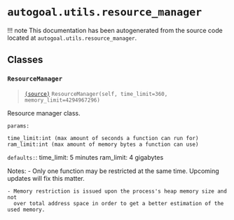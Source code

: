 # `autogoal.utils.resource_manager`

!!! note
    This documentation has been autogenerated from the source code located at `autogoal.utils.resource_manager`.

## Classes

### `ResourceManager`

> [`(source)`](https://github.com/sestevez/autogoal/blob/master/autogoal/utils/resource_manager.py#L8)
> `ResourceManager(self, time_limit=360, memory_limit=4294967296)`


Resource manager class.

`params:`

    time_limit:int (max amount of seconds a function can run for)
    ram_limit:int (max amount of memory bytes a function can use)

`defaults:`:
    time_limit: 5 minutes
    ram_limit: 4 gigabytes

Notes: 
    - Only one function may be restricted at the same time.
      Upcoming updates will fix this matter.

    - Memory restriction is issued upon the process's heap memory size and not 
      over total address space in order to get a better estimation of the used memory.


